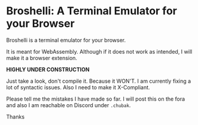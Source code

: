 # Broshelli: A Terminal Emulator for your Browser

Broshelli is a terminal emulator for your browser.

It is meant for WebAssembly. Although if it does not work as intended, I will make it a browser extension.

**HIGHLY UNDER CONSTRUCTION**

Just take a look, don't compile it. Because it WON'T. I am currently fixing a lot of syntactic issues. Also I need to make it X-Compliant.

Please tell me the mistakes I have made so far. I will post this on the fora and also I am reachable on Discord under `.chubak`.

Thanks